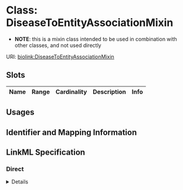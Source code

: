 # Class: DiseaseToEntityAssociationMixin



* __NOTE__: this is a mixin class intended to be used in combination with other classes, and not used directly


URI: [biolink:DiseaseToEntityAssociationMixin](https://w3id.org/biolink/vocab/DiseaseToEntityAssociationMixin)



<!-- no inheritance hierarchy -->



## Slots

| Name | Range | Cardinality | Description  | Info |
| ---  | --- | --- | --- | --- |


## Usages



## Identifier and Mapping Information









## LinkML Specification

<!-- TODO: investigate https://stackoverflow.com/questions/37606292/how-to-create-tabbed-code-blocks-in-mkdocs-or-sphinx -->

### Direct

<details>
```yaml
name: disease to entity association mixin
from_schema: https://w3id.org/biolink/biolink-model
mixin: true
slot_usage:
  subject:
    name: subject
    description: disease class
    examples:
    - value: MONDO:0017314
      description: Ehlers-Danlos syndrome, vascular type
    values_from:
    - mondo
    - omim
    - orphanet
    - ncit
    - doid
    range: disease
defining_slots:
- subject

```
</details>

### Induced

<details>
```yaml
name: disease to entity association mixin
from_schema: https://w3id.org/biolink/biolink-model
mixin: true
slot_usage:
  subject:
    name: subject
    description: disease class
    examples:
    - value: MONDO:0017314
      description: Ehlers-Danlos syndrome, vascular type
    values_from:
    - mondo
    - omim
    - orphanet
    - ncit
    - doid
    range: disease
defining_slots:
- subject

```
</details>
